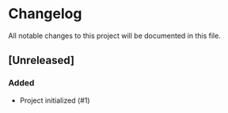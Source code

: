 # Changelog

All notable changes to this project will be documented in this file.

## [Unreleased]

### Added
- Project initialized (#1)
